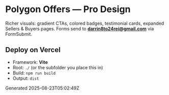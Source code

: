 # Polygon Offers — Pro Design

Richer visuals: gradient CTAs, colored badges, testimonial cards, expanded Sellers & Buyers pages.
Forms send to **darrin8to24rei@gmail.com** via FormSubmit.

## Deploy on Vercel
- Framework: **Vite**
- Root: `./` (or the subfolder you place this in)
- Build: `npm run build`
- Output: `dist`

Generated 2025-08-23T05:02:49Z
